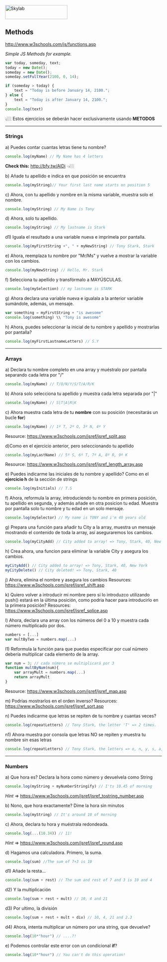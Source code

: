 <img src="http://www.skylabcoders.com/images/403/default.png" alt="Skylab" style="width:200px;height:45px;">

## Methods

http://www.w3schools.com/js/functions.asp

*Simple JS Methods for example.*

```javascript
var today, someday, text;
today = new Date();
someday = new Date();
someday.setFullYear(2100, 0, 14);

if (someday > today) {
    text = "Today is before January 14, 2100.";
} else {
    text = "Today is after January 14, 2100.";
}
console.log(text)

```
👆🏼 Estos ejercicios se deberán hacer exclusivamente usando **METODOS**

---


### Strings
a) Puedes contar cuantas letras tiene tu nombre? 
```javascript
console.log(myName) // My Name has 4 letters 
```
**Check this:** http://bfy.tw/AlDi 👈🏼

b) Añade tu apellido e indica en que posición se encuentra
```javascript
console.log(myString)// Your first last name starts on position 5
```
 
c) Ahora, con tu apellido y nombre en la misma variable, muestra solo el nombre.
```javascript
console.log(myString) // My Name is Tony 
```
 
d) Ahora, solo tu apellido.
```javascript
console.log(myString) // My lastname is Stark
```

d1) Iguala el resultado a una variable nueva e imprímela por pantalla.
```javascript
console.log(myFirstString +", " + myNewString) // Tony Stark, Stark
```

e) Ahora, reemplaza tu nombre por "Mr/Ms" y vuelve a mostrar la variable con los cambios. 
```javascript
console.log(myNewString) // Hello, Mr. Stark 
```
 
f) Selecciona tu apellido y transfórmalo a MAYÚSCULAS.
```javascript
console.log(mySelection) // my lastname is STARK
```

g) Ahora declara una variable nueva e igualala a la anterior variable sumándole, además, un mensaje.
```javascript
var something = myFirstString + "is awesome"
console.log(something) \\ "Tony is awesome"

```

h) Ahora, puedes seleccionar la inicial de tu nombre y apellido y mostrarlas por pantalla?
```javascript
console.log(myFirstLastnameLetters) // S.Y
```

---

### Arrays
a) Declara tu nombre completo en una array y muéstralo por pantalla separando cada letra por "/"
```javascript
console.log(myName) // T/O/N/Y/S/T/A/R/K
```

b) Ahora solo selecciona tu apellido y muestra cada letra separada por "|"
```javascript
console.log(myName) // S|T|A|R|K
```

c) Ahora muestra cada letra de tu **nombre** con su posición (necesitarás un bucle **for**)
```javascript
console.log(myName) // 1º T, 2º O, 3º N, 4º Y
```
Resource: https://www.w3schools.com/jsref/jsref_split.asp

d)Como en el ejercicio anterior, pero seleccionando tu apellido
```javascript
console.log(myLastName) // 5º S, 6º T, 7º A, 8º R, 9º K
```
Resource: https://www.w3schools.com/jsref/jsref_length_array.asp

e) Puedes indicarme las iniciales de tu nombre y apellido? Como en el **ejercicio h** de la sección de strings
```javascript
console.log(myInitials) // T.S
```

f) Ahora, reformula la array, introduciendo tu nombre en primera posición, tu apellido en segunda, y además añade en otra posicion tu edad.
Muestra por pantalla solo tu nombre y tu edad en un solo mensaje.
```javascript
console.log(mySelector) // My name is TONY and i'm 40 years old
```

g) Prepara una función para añadir tu City a la array, muestra un mensaje mostrando el contenido de toda la array, así aseguraremos los cambios.
```javascript
console.log(myCityAdd) // City added to array! => Tony, Stark, 40, New York
```

h) Crea ahora, una funcion para eliminar la variable City y asegura los cambios.
```javascript
myCityAdd() // City added to array! => Tony, Stark, 40, New York
myCityDelete() // City deleted! => Tony, Stark, 40
```

j) Ahora, elimina el nombre y asegura los cambios
Resources: https://www.w3schools.com/jsref/jsref_shift.asp

k) Quiero volver a introducir mi nombre pero si lo introduzco utilizando push() estará en la última posición, como podria hacer para introducirlo en la primera posición?
Resources: https://www.w3schools.com/jsref/jsref_splice.asp

l) Ahora, declara una array con los números del 0 a 10 y muestra cada número multiplicado por dos.
```javascript
numbers = [...]
var multByTwo = numbers.map(...)
```

l1) Reformula la función para que puedas especificar por cual número debería multiplicar cada elemento de la array.

```javascript
var num = 3; // cada número se multiplicará por 3
function multByNum(num){
    var arrayMult = numbers.map(...)
    return arrayMult
}
```

Resource: https://www.w3schools.com/jsref/jsref_map.asp

m) Podrías mostrarlos en el orden inverso?
Resources: https://www.w3schools.com/jsref/jsref_sort.asp

n) Puedes indicarme que letras se repiten de tu nombre y cuantas veces?
```javascript
console.log(repeatLetters) // Tony Stark, the letter 'T' => 2 times.
```

n1) Ahora muestra por consola que letras NO se repiten y muestra tu nombre sin esas letras

```javascript
console.log(repeatLetters) // Tony Stark, the letters => o, n, y, s, a, r, k are not repeated, the name is => Ony Sark
```

---

### Numbers
a) Que hora es? Declara la hora como número y devuelvela como String 
```javascript
console.log(myString + myNumberStringify) // I'ts 10.45 of morning
```
*Hint* => https://www.w3schools.com/jsref/jsref_tostring_number.asp

b) Nono, que hora exactamente? Dime la hora sin minutos 
```javascript
console.log(myString) // It's around 10 of morning
```

c) Ahora, declara tu hora y muéstrala redondeada.
```javascript
console.log(...(10.34)) // 11!
```
*Hint* => https://www.w3schools.com/jsref/jsref_round.asp

d) Hagamos una calculadora. Primero, la suma.
```javascript
console.log(sum) //The sum of 7+3 is 10
```

d1) Añade la resta...
```javascript
console.log(sum + rest) // The sum and rest of 7 and 3 is 10 and 4 
```

d2) Y la multiplicación
```javascript
console.log(sum + rest + mult) // 10, 4 and 21
```

d3) Por ultimo, la división
```javascript
console.log(sum + rest + mult + div) // 10, 4, 21 and 2.3
```

d4) Ahora, intenta multiplicar un número por una string, que devuelve?
```javascript
console.log(10*"hour") // ....?!
```

e) Podemos controlar este error con un condicional **if**?
```javascript
console.log(10*"hour") // You can't do this operation!
```


